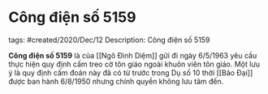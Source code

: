 # Công điện số 5159

tags: #created/2020/Dec/12
Description: Công điện số 5159

**Công điện số 5159** là của [[Ngô Đình Diệm]] gửi đi ngày 6/5/1963 yêu cầu thực hiện quy định cấm treo cờ tôn giáo ngoài khuôn viên tôn giáo. Một lưu ý là quy định cấm đoán này đã có từ trước trong Dụ số 10 thời [[Bảo Đại]] được ban hành 6/8/1950 nhưng chính quyền không lưu tâm đến.